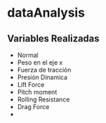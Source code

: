 # dataAnalysis
## Variables Realizadas
- Normal
- Peso en el eje x
- Fuerza de tracción
- Presión Dinamica
- Lift Force
- Pitch moment
- Rolling Resistance
- Drag Force
- 